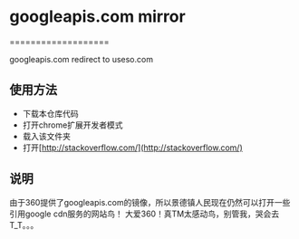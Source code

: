 # googleapis.com mirror
===================

googleapis.com redirect to useso.com <br />

## 使用方法

 * 下载本仓库代码
 * 打开chrome扩展开发者模式
 * 载入该文件夹
 * 打开[http://stackoverflow.com/](http://stackoverflow.com/)
 
## 说明

  由于360提供了googleapis.com的镜像，所以景德镇人民现在仍然可以打开一些引用google cdn服务的网站鸟！
大爱360！真TM太感动鸟，别管我，哭会去T_T。。。 <br />



